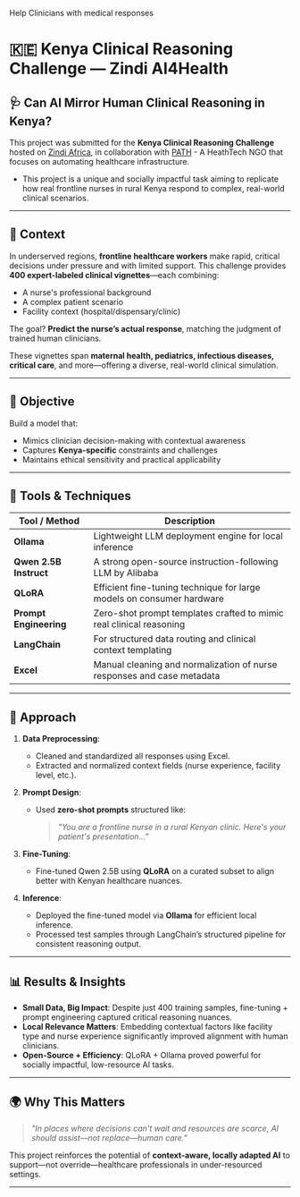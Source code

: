 Help Clinicians with medical responses


# 🇰🇪 Kenya Clinical Reasoning Challenge — Zindi AI4Health

## 🩺 Can AI Mirror Human Clinical Reasoning in Kenya?

This project was submitted for the **Kenya Clinical Reasoning Challenge** hosted on [Zindi Africa](https://zindi.africa), in collaboration with [PATH](https://www.path.org/?utm_source=google&utm_medium=paid&utm_campaign=20980934625&utm_term=path&content=157984876469&gad_source=1&gad_campaignid=20980934625&gbraid=0AAAAAD3kOABYEYyzS6Yz0M_QNucrp5QDJ&gclid=CjwKCAjwkbzEBhAVEiwA4V-yqhVbEuJHNlb2QBgUjCR-3b4Kh2emdzKg_ctVW30dXxM19ebq8xKBthoCaGoQAvD_BwE) - A HeathTech NGO that focuses on automating healthcare infrastructure.

- This project is a unique and socially impactful task aiming to replicate how real frontline nurses in rural Kenya respond to complex, real-world clinical scenarios.

---

## 📍 Context

In underserved regions, **frontline healthcare workers** make rapid, critical decisions under pressure and with limited support. This challenge provides **400 expert-labeled clinical vignettes**—each combining:
- A nurse's professional background
- A complex patient scenario
- Facility context (hospital/dispensary/clinic)

The goal? **Predict the nurse’s actual response**, matching the judgment of trained human clinicians.

These vignettes span **maternal health, pediatrics, infectious diseases, critical care**, and more—offering a diverse, real-world clinical simulation.

---

## 🧠 Objective

Build a model that:
- Mimics clinician decision-making with contextual awareness
- Captures **Kenya-specific** constraints and challenges
- Maintains ethical sensitivity and practical applicability

---

## 🔧 Tools & Techniques

| Tool / Method | Description |
|---------------|-------------|
| **Ollama** | Lightweight LLM deployment engine for local inference |
| **Qwen 2.5B Instruct** | A strong open-source instruction-following LLM by Alibaba |
| **QLoRA** | Efficient fine-tuning technique for large models on consumer hardware |
| **Prompt Engineering** | Zero-shot prompt templates crafted to mimic real clinical reasoning |
| **LangChain** | For structured data routing and clinical context templating |
| **Excel** | Manual cleaning and normalization of nurse responses and case metadata |

---

## 🧪 Approach

1. **Data Preprocessing**:
   - Cleaned and standardized all responses using Excel.
   - Extracted and normalized context fields (nurse experience, facility level, etc.).

2. **Prompt Design**:
   - Used **zero-shot prompts** structured like:
     > _"You are a frontline nurse in a rural Kenyan clinic. Here's your patient's presentation..."_

3. **Fine-Tuning**:
   - Fine-tuned Qwen 2.5B using **QLoRA** on a curated subset to align better with Kenyan healthcare nuances.

4. **Inference**:
   - Deployed the fine-tuned model via **Ollama** for efficient local inference.
   - Processed test samples through LangChain’s structured pipeline for consistent reasoning output.

---

## 📊 Results & Insights

- **Small Data, Big Impact**: Despite just 400 training samples, fine-tuning + prompt engineering captured critical reasoning nuances.
- **Local Relevance Matters**: Embedding contextual factors like facility type and nurse experience significantly improved alignment with human clinicians.
- **Open-Source + Efficiency**: QLoRA + Ollama proved powerful for socially impactful, low-resource AI tasks.

---

## 🌍 Why This Matters

> _"In places where decisions can't wait and resources are scarce, AI should assist—not replace—human care."_

This project reinforces the potential of **context-aware, locally adapted AI** to support—not override—healthcare professionals in under-resourced settings.

---


